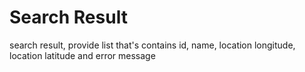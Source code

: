 # Search Result

search result, provide list that's contains id, name, location longitude, location latitude and error message
